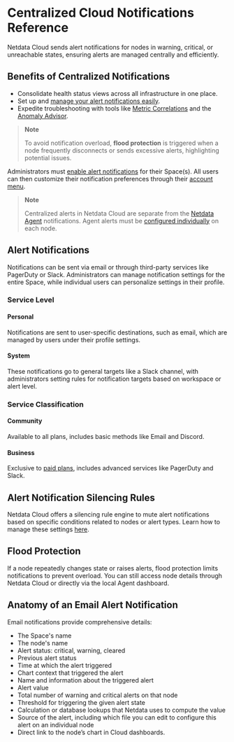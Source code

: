 # Centralized Cloud Notifications Reference

Netdata Cloud sends alert notifications for nodes in warning, critical, or unreachable states, ensuring alerts are managed centrally and efficiently.

## Benefits of Centralized Notifications

- Consolidate health status views across all infrastructure in one place.
- Set up and [manage your alert notifications easily](/docs/alerts-and-notifications/notifications/centralized-cloud-notifications/manage-notification-methods.md).
- Expedite troubleshooting with tools like [Metric Correlations](/docs/metric-correlations.md) and the [Anomaly Advisor](/docs/dashboards-and-charts/anomaly-advisor-tab.md).

> **Note**
>
> To avoid notification overload, **flood protection** is triggered when a node frequently disconnects or sends excessive alerts, highlighting potential issues.

Administrators must [enable alert notifications](/docs/alerts-and-notifications/notifications/centralized-cloud-notifications/manage-notification-methods.md#manage-space-notification-settings) for their Space(s). All users can then customize their notification preferences through their [account menu](/docs/alerts-and-notifications/notifications/centralized-cloud-notifications/manage-notification-methods.md#manage-user-notification-settings).

> **Note**
>
> Centralized alerts in Netdata Cloud are separate from the [Netdata Agent](/docs/alerts-and-notifications/notifications/README.md) notifications. Agent alerts must be [configured individually](/src/health/REFERENCE.md) on each node.

## Alert Notifications

Notifications can be sent via email or through third-party services like PagerDuty or Slack. Administrators can manage notification settings for the entire Space, while individual users can personalize settings in their profile.

### Service Level

#### Personal

Notifications are sent to user-specific destinations, such as email, which are managed by users under their profile settings.

#### System

These notifications go to general targets like a Slack channel, with administrators setting rules for notification targets based on workspace or alert level.

### Service Classification

#### Community

Available to all plans, includes basic methods like Email and Discord.

#### Business

Exclusive to [paid plans](/docs/netdata-cloud/netdata-subscription-plans.md), includes advanced services like PagerDuty and Slack.

## Alert Notification Silencing Rules

Netdata Cloud offers a silencing rule engine to mute alert notifications based on specific conditions related to nodes or alert types. Learn how to manage these settings [here](/docs/alerts-and-notifications/notifications/centralized-cloud-notifications/manage-alert-notification-silencing-rules.md).

## Flood Protection

If a node repeatedly changes state or raises alerts, flood protection limits notifications to prevent overload. You can still access node details through Netdata Cloud or directly via the local Agent dashboard.

## Anatomy of an Email Alert Notification

Email notifications provide comprehensive details:

- The Space's name
- The node's name
- Alert status: critical, warning, cleared
- Previous alert status
- Time at which the alert triggered
- Chart context that triggered the alert
- Name and information about the triggered alert
- Alert value
- Total number of warning and critical alerts on that node
- Threshold for triggering the given alert state
- Calculation or database lookups that Netdata uses to compute the value
- Source of the alert, including which file you can edit to configure this alert on an individual node
- Direct link to the node’s chart in Cloud dashboards.
